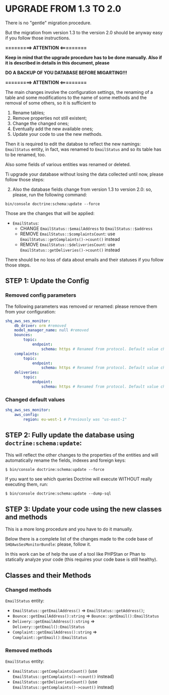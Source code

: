 UPGRADE FROM 1.3 TO 2.0
=======================

There is no "gentle" migration procedure.

But the migration from version 1.3 to the version 2.0 should be anyway easy if you follow those instructions.

**=========> ATTENTION <=========**

**Keep in mind that the upgrade procedure has to be done manually. Also if it is described in details in this document, please**

**DO A BACKUP OF YOU DATABASE BEFORE MIGARTING!!!**

**=========> ATTENTION <=========**

The main changes involve the configuration settings, the renaming of a table and some modifications to the name of some methods and the removal of some others, so it is sufficient to

1. Rename tables;
2. Remove properties not still existent;
3. Change the changed ones;
4. Eventually add the new available ones;
5. Update your code to use the new methods.

Then it is required to edit the databse to reflect the new namings: `EmailStatus` entity, in fact, was renamed to `EmailStatus` and so its table has to be renamed, too.

Also some fields of various entities was renamed or deleted.

Ti upgrade your database without losing the data collected until now, please follow those steps:


2. Also the database fields change from version 1.3 to version 2.0: so, please, run the following command:

```console
bin/console doctrine:schema:update --force
```

Those are the changes that will be applied:

- `EmailStatus`:
    - CHANGE `EmailStatus::$emailAddress` to `EmailStatus::$address`
    - REMOVE `EmailStatus::$complaintsCount`: use `EmailStatus::getComplaints()->count()` instead
    - REMOVE `EmailStatus::$deliveriesCount`: use `EmailStatus::getDeliveries()->count()` instead

There should be no loss of data about emails and their statuses if you follow those steps.

STEP 1: Update the Config
-------------------------

### Removed config parameters

The following parameters was removed or renamed: please remove them from your configuration:

```yaml
shq_aws_ses_monitor:
    db_driver: orm #removed
    model_manager_name: null #removed
    bounces:
        topic:
            endpoint:
                schema: https # Renamed from protocol. Default value changed from http to https.
    complaints:
        topic:
            endpoint:
                schema: https # Renamed from protocol. Default value changed from http to https.
    deliveries:
        topic:
            endpoint:
                schema: https # Renamed from protocol. Default value changed from http to https.

```

### Changed default values
```yaml
shq_aws_ses_monitor:
    aws_config:
        region: eu-west-1 # Previously was "us-east-1"
```

STEP 2: Fully update the database using `doctrine:schema:update`:
-----------------------------------------------------------------

This will reflect the other changes to the properties of the entities and will automatically rename the fields, indexes and foreign keys:

```console
$ bin/console doctrine:schema:update --force
```

If you want to see which queries Doctrine will execute WITHOUT really executing them, run:

```console
$ bin/console doctrine:schema:update --dump-sql
```

STEP 3: Update your code using the new classes and methods
----------------------------------------------------------

This is a more long procedure and you have to do it manually.

Below there is a complete list of the changes made to the code base of `SHQAwsSesMonitorBundle`: please, follow it.

In this work can be of help the use of a tool like PHPStan or Phan to statically analyze your code (this requires your code base is still healthy).

Classes and their Methods
-------------------------

### Changed methods

`EmailStatus` entity:

- `EmailStatus::getEmailAddress()` => `EmailStatus::getAddress()`;
- `Bounce::getEmailAddress():string` => `Bounce::getEmail():EmailStatus`
- `Delivery::getEmailAddress():string` => `Delivery::getEmail():EmailStatus`
- `Complaint::getEmailAddress():string` => `Complaint::getEmail():EmailStatus`

### Removed methods

`EmailStatus` entity:

- `EmailStatus::getComplaintsCount()` (use `EmailStatus::getComplaints()->count()` instead)
- `EmailStatus::getDeliveriesCount()` (use `EmailStatus::getComplaints()->count()` instead)
